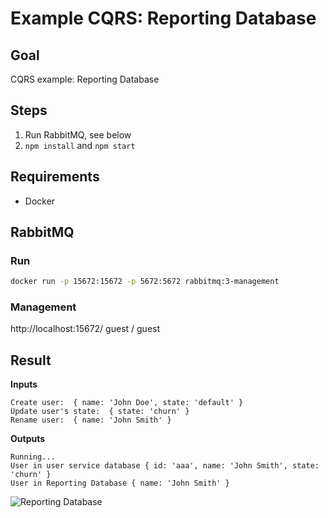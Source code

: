 # Example CQRS: Reporting Database

## Goal

CQRS example: Reporting Database

## Steps

1. Run RabbitMQ, see below
2. `npm install` and `npm start`

## Requirements

- Docker

## RabbitMQ

### Run

```sh
docker run -p 15672:15672 -p 5672:5672 rabbitmq:3-management
```

### Management

http://localhost:15672/
guest / guest

## Result

**Inputs**

```
Create user:  { name: 'John Doe', state: 'default' }
Update user's state:  { state: 'churn' }
Rename user:  { name: 'John Smith' }
```
**Outputs**

```
Running...
User in user service database { id: 'aaa', name: 'John Smith', state: 'churn' }
User in Reporting Database { name: 'John Smith' }
```

![Reporting Database](/examples/cqrs-reporting-database/reporting-database.png)
